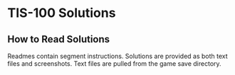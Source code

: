 # TIS-100 Solutions
## How to Read Solutions
Readmes contain segment instructions. Solutions are provided as both text files and screenshots. Text files are pulled from the game save directory.